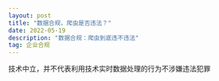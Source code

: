 ```yaml
---
layout: post
title: "数据合规，爬虫是否违法？"
date: 2022-05-19
description: "数据合规：爬虫到底违不违法"
tag: 企业合规
---   
```


技术中立，并不代表利用技术实时数据处理的行为不涉嫌违法犯罪
